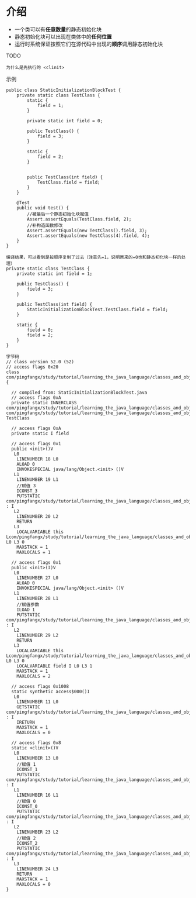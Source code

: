 # 介绍
* 一个类可以有**任意数量**的静态初始化块
* 静态初始化块可以出现在类体中的**任何位置**
* 运行时系统保证按照它们在源代码中出现的**顺序**调用静态初始化块

TODO

    为什么是先执行的 <clinit>

示例

    public class StaticInitializationBlockTest {
        private static class TestClass {
            static {
                field = 1;
            }

            private static int field = 0;

            public TestClass() {
                field = 3;
            }

            static {
                field = 2;
            }


            public TestClass(int field) {
                TestClass.field = field;
            }
        }

        @Test
        public void test() {
            //被最后一个静态初始化块赋值
            Assert.assertEquals(TestClass.field, 2);
            //补构造函数修改
            Assert.assertEquals(new TestClass().field, 3);
            Assert.assertEquals(new TestClass(4).field, 4);
        }
    }

    编译结果，可以看到是按顺序复制了过去（注意先=1，说明原来的=0也和静态初化块一样的处理）
    private static class TestClass {
        private static int field = 1;

        public TestClass() {
            field = 3;
        }

        public TestClass(int field) {
            StaticInitializationBlockTest.TestClass.field = field;
        }

        static {
            field = 0;
            field = 2;
        }
    }
    
    字节码
    // class version 52.0 (52)
    // access flags 0x20
    class com/pingfangx/study/tutorial/learning_the_java_language/classes_and_objects/init_fields/StaticInitializationBlockTest$TestClass {

      // compiled from: StaticInitializationBlockTest.java
      // access flags 0xA
      private static INNERCLASS com/pingfangx/study/tutorial/learning_the_java_language/classes_and_objects/init_fields/StaticInitializationBlockTest$TestClass com/pingfangx/study/tutorial/learning_the_java_language/classes_and_objects/init_fields/StaticInitializationBlockTest TestClass

      // access flags 0xA
      private static I field

      // access flags 0x1
      public <init>()V
       L0
        LINENUMBER 18 L0
        ALOAD 0
        INVOKESPECIAL java/lang/Object.<init> ()V
       L1
        LINENUMBER 19 L1
        //赋值 3
        ICONST_3
        PUTSTATIC com/pingfangx/study/tutorial/learning_the_java_language/classes_and_objects/init_fields/StaticInitializationBlockTest$TestClass.field : I
       L2
        LINENUMBER 20 L2
        RETURN
       L3
        LOCALVARIABLE this Lcom/pingfangx/study/tutorial/learning_the_java_language/classes_and_objects/init_fields/StaticInitializationBlockTest$TestClass; L0 L3 0
        MAXSTACK = 1
        MAXLOCALS = 1

      // access flags 0x1
      public <init>(I)V
       L0
        LINENUMBER 27 L0
        ALOAD 0
        INVOKESPECIAL java/lang/Object.<init> ()V
       L1
        LINENUMBER 28 L1
        //赋值参数
        ILOAD 1
        PUTSTATIC com/pingfangx/study/tutorial/learning_the_java_language/classes_and_objects/init_fields/StaticInitializationBlockTest$TestClass.field : I
       L2
        LINENUMBER 29 L2
        RETURN
       L3
        LOCALVARIABLE this Lcom/pingfangx/study/tutorial/learning_the_java_language/classes_and_objects/init_fields/StaticInitializationBlockTest$TestClass; L0 L3 0
        LOCALVARIABLE field I L0 L3 1
        MAXSTACK = 1
        MAXLOCALS = 2

      // access flags 0x1008
      static synthetic access$000()I
       L0
        LINENUMBER 11 L0
        GETSTATIC com/pingfangx/study/tutorial/learning_the_java_language/classes_and_objects/init_fields/StaticInitializationBlockTest$TestClass.field : I
        IRETURN
        MAXSTACK = 1
        MAXLOCALS = 0

      // access flags 0x8
      static <clinit>()V
       L0
        LINENUMBER 13 L0
        //赋值 1
        ICONST_1
        PUTSTATIC com/pingfangx/study/tutorial/learning_the_java_language/classes_and_objects/init_fields/StaticInitializationBlockTest$TestClass.field : I
       L1
        LINENUMBER 16 L1
        //赋值 0
        ICONST_0
        PUTSTATIC com/pingfangx/study/tutorial/learning_the_java_language/classes_and_objects/init_fields/StaticInitializationBlockTest$TestClass.field : I
       L2
        LINENUMBER 23 L2
        //赋值 2
        ICONST_2
        PUTSTATIC com/pingfangx/study/tutorial/learning_the_java_language/classes_and_objects/init_fields/StaticInitializationBlockTest$TestClass.field : I
       L3
        LINENUMBER 24 L3
        RETURN
        MAXSTACK = 1
        MAXLOCALS = 0
    }
